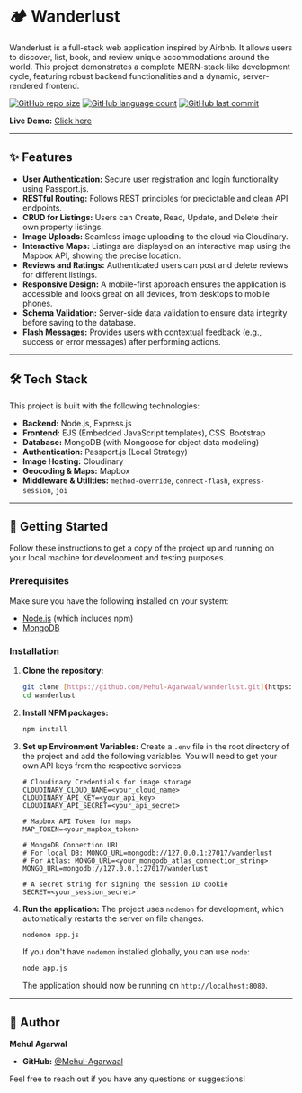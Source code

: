 # 🏕️ Wanderlust

Wanderlust is a full-stack web application inspired by Airbnb. It allows users to discover, list, book, and review unique accommodations around the world. This project demonstrates a complete MERN-stack-like development cycle, featuring robust backend functionalities and a dynamic, server-rendered frontend.

[![GitHub repo size](https://img.shields.io/github/repo-size/Mehul-Agarwaal/wanderlust?style=flat-square)](https://github.com/Mehul-Agarwaal/wanderlust)
[![GitHub language count](https://img.shields.io/github/languages/count/Mehul-Agarwaal/wanderlust?style=flat-square)](https://github.com/Mehul-Agarwaal/wanderlust)
[![GitHub last commit](https://img.shields.io/github/last-commit/Mehul-Agarwaal/wanderlust?style=flat-square)](https://github.com/Mehul-Agarwaal/wanderlust)

**Live Demo:** [Click here](https://wanderlust-krt7.onrender.com)

---

## ✨ Features

* **User Authentication:** Secure user registration and login functionality using Passport.js.
* **RESTful Routing:** Follows REST principles for predictable and clean API endpoints.
* **CRUD for Listings:** Users can Create, Read, Update, and Delete their own property listings.
* **Image Uploads:** Seamless image uploading to the cloud via Cloudinary.
* **Interactive Maps:** Listings are displayed on an interactive map using the Mapbox API, showing the precise location.
* **Reviews and Ratings:** Authenticated users can post and delete reviews for different listings.
* **Responsive Design:** A mobile-first approach ensures the application is accessible and looks great on all devices, from desktops to mobile phones.
* **Schema Validation:** Server-side data validation to ensure data integrity before saving to the database.
* **Flash Messages:** Provides users with contextual feedback (e.g., success or error messages) after performing actions.

---

## 🛠️ Tech Stack

This project is built with the following technologies:

* **Backend:** Node.js, Express.js
* **Frontend:** EJS (Embedded JavaScript templates), CSS, Bootstrap
* **Database:** MongoDB (with Mongoose for object data modeling)
* **Authentication:** Passport.js (Local Strategy)
* **Image Hosting:** Cloudinary
* **Geocoding & Maps:** Mapbox
* **Middleware & Utilities:** `method-override`, `connect-flash`, `express-session`, `joi`

---

## 🚀 Getting Started

Follow these instructions to get a copy of the project up and running on your local machine for development and testing purposes.

### Prerequisites

Make sure you have the following installed on your system:
* [Node.js](https://nodejs.org/en/) (which includes npm)
* [MongoDB](https://www.mongodb.com/try/download/community)

### Installation

1.  **Clone the repository:**
    ```sh
    git clone [https://github.com/Mehul-Agarwaal/wanderlust.git](https://github.com/Mehul-Agarwaal/wanderlust.git)
    cd wanderlust
    ```

2.  **Install NPM packages:**
    ```sh
    npm install
    ```

3.  **Set up Environment Variables:**
    Create a `.env` file in the root directory of the project and add the following variables. You will need to get your own API keys from the respective services.

    ```env
    # Cloudinary Credentials for image storage
    CLOUDINARY_CLOUD_NAME=<your_cloud_name>
    CLOUDINARY_API_KEY=<your_api_key>
    CLOUDINARY_API_SECRET=<your_api_secret>

    # Mapbox API Token for maps
    MAP_TOKEN=<your_mapbox_token>

    # MongoDB Connection URL
    # For local DB: MONGO_URL=mongodb://127.0.0.1:27017/wanderlust
    # For Atlas: MONGO_URL=<your_mongodb_atlas_connection_string>
    MONGO_URL=mongodb://127.0.0.1:27017/wanderlust

    # A secret string for signing the session ID cookie
    SECRET=<your_session_secret>
    ```

4.  **Run the application:**
    The project uses `nodemon` for development, which automatically restarts the server on file changes.
    ```sh
    nodemon app.js
    ```
    If you don't have `nodemon` installed globally, you can use `node`:
    ```sh
    node app.js
    ```
    The application should now be running on `http://localhost:8080`.

---

## 👤 Author

**Mehul Agarwal**

* **GitHub:** [@Mehul-Agarwaal](https://github.com/Mehul-Agarwaal)

Feel free to reach out if you have any questions or suggestions!
